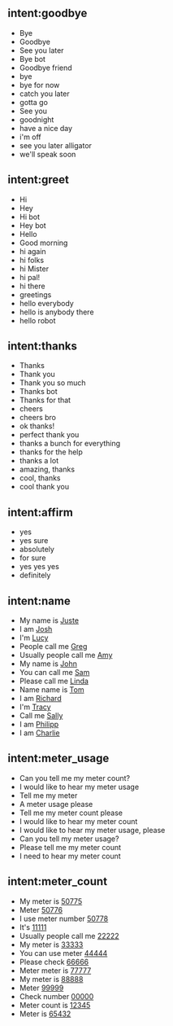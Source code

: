 <!--- Make sure to update this training data file with more training examples from https://forum.rasa.com/t/rasa-starter-pack/704 --> 

## intent:goodbye <!--- The label of the intent --> 
- Bye 			<!--- Training examples for intent 'bye'--> 
- Goodbye
- See you later
- Bye bot
- Goodbye friend
- bye
- bye for now
- catch you later
- gotta go
- See you
- goodnight
- have a nice day
- i'm off
- see you later alligator
- we'll speak soon

## intent:greet
- Hi
- Hey
- Hi bot
- Hey bot
- Hello
- Good morning
- hi again
- hi folks
- hi Mister
- hi pal!
- hi there
- greetings
- hello everybody
- hello is anybody there
- hello robot

## intent:thanks
- Thanks
- Thank you
- Thank you so much
- Thanks bot
- Thanks for that
- cheers
- cheers bro
- ok thanks!
- perfect thank you
- thanks a bunch for everything
- thanks for the help
- thanks a lot
- amazing, thanks
- cool, thanks
- cool thank you

## intent:affirm
- yes
- yes sure
- absolutely
- for sure
- yes yes yes
- definitely

## intent:name
- My name is [Juste](name)  <!--- Square brackets contain the value of entity while the text in parentheses is a a label of the entity --> 
- I am [Josh](name)
- I'm [Lucy](name)
- People call me [Greg](name)
- Usually people call me [Amy](name)
- My name is [John](name)
- You can call me [Sam](name)
- Please call me [Linda](name)
- Name name is [Tom](name)
- I am [Richard](name)
- I'm [Tracy](name)
- Call me [Sally](name)
- I am [Philipp](name)
- I am [Charlie](name)

## intent:meter_usage
- Can you tell me my meter count?
- I would like to hear my meter usage
- Tell me my meter
- A meter usage please
- Tell me my meter count please
- I would like to hear my meter count
- I would like to hear my meter usage, please
- Can you tell my meter usage?
- Please tell me my meter count
- I need to hear my meter count

## intent:meter_count
- My meter is [50775](meter)  <!--- Square brackets contain the value of entity while the text in parentheses is a a label of the entity --> 
- Meter [50776](meter)
- I use meter number [50778](meter)
- It's [11111](meter)
- Usually people call me [22222](meter)
- My meter is [33333](meter)
- You can use meter [44444](meter)
- Please check [66666](meter)
- Meter meter is [77777](meter)
- My meter is [88888](meter)
- Meter [99999](meter)
- Check number [00000](meter)
- Meter count is [12345](meter)
- Meter is [65432](meter)